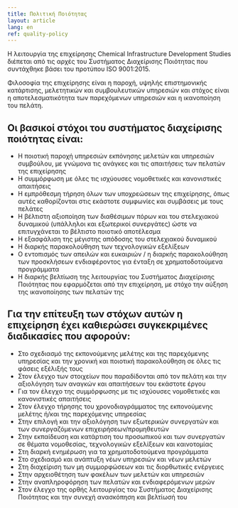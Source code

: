 ```yaml
---
title: Πολιτική Ποιότητας
layout: article
lang: en
ref: quality-policy
---
```


Η λειτουργία της επιχείρησης Chemical Infrastructure Development Studies διέπεται από τις αρχές του Συστήματος Διαχείρισης Ποιότητας που συντάχθηκε βάσει του προτύπου ISO 9001:2015.

Φιλοσοφία της επιχείρησης είναι η παροχή, υψηλής επιστημονικής κατάρτισης, μελετητικών και συμβουλευτικών υπηρεσιών και στόχος είναι η αποτελεσματικότητα των παρεχόμενων υπηρεσιών και η ικανοποίηση του πελάτη.

## Οι βασικοί στόχοι του συστήματος διαχείρισης ποιότητας είναι:

- Η ποιοτική παροχή υπηρεσιών εκπόνησης μελετών και υπηρεσιών συμβούλου, με γνώμονα τις ανάγκες και τις απαιτήσεις των πελατών της επιχείρησης
- Η συμμόρφωση με όλες τις ισχύουσες νομοθετικές και κανονιστικές απαιτήσεις
- Η εμπρόθεσμη τήρηση όλων των υποχρεώσεων της επιχείρησης, όπως αυτές καθορίζονται στις εκάστοτε συμφωνίες και συμβάσεις με τους πελάτες
- Η βέλτιστη αξιοποίηση των διαθέσιμων πόρων και του στελεχιακού δυναμικού (υπάλληλοι και εξωτερικοί συνεργάτες) ώστε να επιτυγχάνεται το βέλτιστο ποιοτικό αποτέλεσμα
- Η εξασφάλιση της μέγιστης απόδοσης του στελεχιακού δυναμικού
- Η διαρκής παρακολούθηση των τεχνολογικών εξελίξεων
- Ο εντοπισμός των απειλών και ευκαιριών / η διαρκής παρακολούθηση των προσκλήσεων ενδιαφέροντος για ένταξη σε χρηματοδοτούμενα προγράμματα
- Η διαρκής βελτίωση της λειτουργίας του Συστήματος Διαχείρισης Ποιότητας που εφαρμόζεται από την επιχείρηση, με στόχο την αύξηση της ικανοποίησης των πελατών της

## Για την επίτευξη των στόχων αυτών η επιχείρηση έχει καθιερώσει συγκεκριμένες διαδικασίες που αφορούν:

- Στο σχεδιασμό της εκπονούμενης μελέτης και της παρεχόμενης υπηρεσίας και την χρονική και ποιοτική παρακολούθηση σε όλες τις φάσεις εξέλιξής τους
- Στον έλεγχο των στοιχείων που παραδίδονται από τον πελάτη και την αξιολόγηση των αναγκών και απαιτήσεων του εκάστοτε έργου
- Για τον έλεγχο της συμμόρφωσης με τις ισχύουσες νομοθετικές και κανονιστικές απαιτήσεις
- Στον έλεγχο τήρησης του χρονοδιαγράμματος της εκπονούμενης μελέτης ή/και της παρεχόμενης υπηρεσίας
- Στην επιλογή και την αξιολόγηση των εξωτερικών συνεργατών και των συνεργαζόμενων επιχειρήσεων/προμηθευτών
- Στην εκπαίδευση και κατάρτιση του προσωπικού και των συνεργατών σε θέματα νομοθεσίας, τεχνολογικών εξελίξεων και καινοτομίας
- Στη διαρκή ενημέρωση για τα χρηματοδοτούμενα προγράμματα
- Στο σχεδιασμό και ανάπτυξη νέων υπηρεσιών και νέων μελετών
- Στη διαχείριση των μη συμμορφώσεων και τις διορθωτικές ενέργειες
- Στην αρχειοθέτηση των φακέλων των μελετών και υπηρεσιών
- Στην αναπληροφόρηση των πελατών και ενδιαφερόμενων μερών
- Στον έλεγχο της ορθής λειτουργίας του Συστήματος Διαχείρισης Ποιότητας και την συνεχή ανασκόπηση και βελτίωσή του
